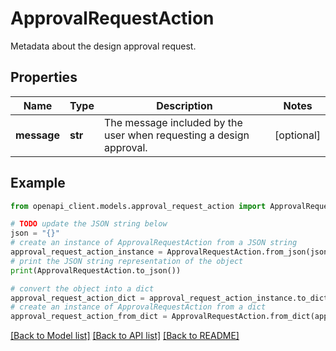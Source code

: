 # ApprovalRequestAction

Metadata about the design approval request.

## Properties

Name | Type | Description | Notes
------------ | ------------- | ------------- | -------------
**message** | **str** | The message included by the user when requesting a design approval. | [optional] 

## Example

```python
from openapi_client.models.approval_request_action import ApprovalRequestAction

# TODO update the JSON string below
json = "{}"
# create an instance of ApprovalRequestAction from a JSON string
approval_request_action_instance = ApprovalRequestAction.from_json(json)
# print the JSON string representation of the object
print(ApprovalRequestAction.to_json())

# convert the object into a dict
approval_request_action_dict = approval_request_action_instance.to_dict()
# create an instance of ApprovalRequestAction from a dict
approval_request_action_from_dict = ApprovalRequestAction.from_dict(approval_request_action_dict)
```
[[Back to Model list]](../README.md#documentation-for-models) [[Back to API list]](../README.md#documentation-for-api-endpoints) [[Back to README]](../README.md)


